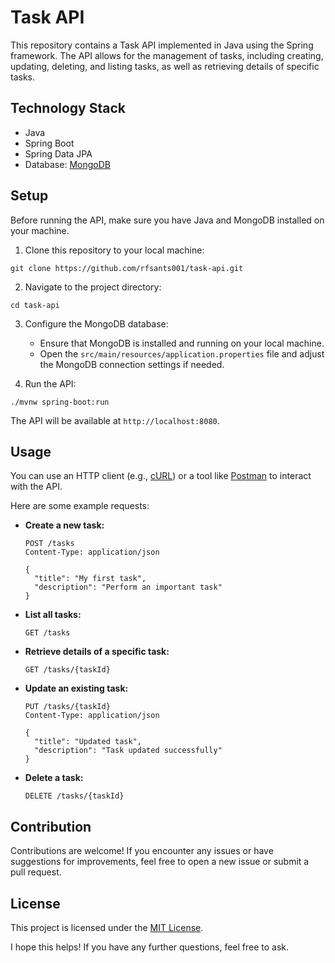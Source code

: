# Task API

This repository contains a Task API implemented in Java using the Spring framework. The API allows for the management of tasks, including creating, updating, deleting, and listing tasks, as well as retrieving details of specific tasks.

## Technology Stack

- Java
- Spring Boot
- Spring Data JPA
- Database: [MongoDB](https://www.mongodb.com)

## Setup

Before running the API, make sure you have Java and MongoDB installed on your machine.

1. Clone this repository to your local machine:

```shell
git clone https://github.com/rfsants001/task-api.git
```

2. Navigate to the project directory:

```shell
cd task-api
```

3. Configure the MongoDB database:

   - Ensure that MongoDB is installed and running on your local machine.
   - Open the `src/main/resources/application.properties` file and adjust the MongoDB connection settings if needed.

4. Run the API:

```shell
./mvnw spring-boot:run
```

The API will be available at `http://localhost:8080`.

## Usage

You can use an HTTP client (e.g., [cURL](https://curl.se)) or a tool like [Postman](https://www.postman.com) to interact with the API.

Here are some example requests:

- **Create a new task:**

  ```
  POST /tasks
  Content-Type: application/json

  {
    "title": "My first task",
    "description": "Perform an important task"
  }
  ```

- **List all tasks:**

  ```
  GET /tasks
  ```

- **Retrieve details of a specific task:**

  ```
  GET /tasks/{taskId}
  ```

- **Update an existing task:**

  ```
  PUT /tasks/{taskId}
  Content-Type: application/json

  {
    "title": "Updated task",
    "description": "Task updated successfully"
  }
  ```

- **Delete a task:**

  ```
  DELETE /tasks/{taskId}
  ```

## Contribution

Contributions are welcome! If you encounter any issues or have suggestions for improvements, feel free to open a new issue or submit a pull request.

## License

This project is licensed under the [MIT License](LICENSE).

I hope this helps! If you have any further questions, feel free to ask.
